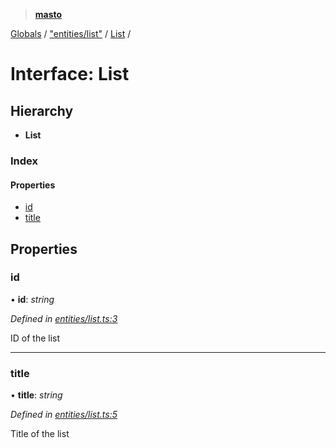 > **[masto](../README.md)**

[Globals](../globals.md) / ["entities/list"](../modules/_entities_list_.md) / [List](_entities_list_.list.md) /

# Interface: List

## Hierarchy

* **List**

### Index

#### Properties

* [id](_entities_list_.list.md#id)
* [title](_entities_list_.list.md#title)

## Properties

###  id

• **id**: *string*

*Defined in [entities/list.ts:3](https://github.com/neet/masto.js/blob/aaa534e/src/entities/list.ts#L3)*

ID of the list

___

###  title

• **title**: *string*

*Defined in [entities/list.ts:5](https://github.com/neet/masto.js/blob/aaa534e/src/entities/list.ts#L5)*

Title of the list